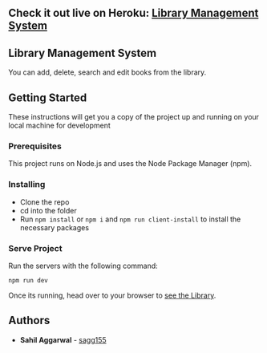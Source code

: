 ## Check it out live on Heroku: [Library Management System](https://booklibrarysystem.herokuapp.com/)

## Library Management System

You can add, delete, search and edit books from the library.

## Getting Started

These instructions will get you a copy of the project up and running on your local machine for development 

### Prerequisites

This project runs on Node.js and uses the Node Package Manager (npm).

### Installing

* Clone the repo
* cd into the folder
* Run `npm install` or `npm i` and `npm run client-install` to install the necessary packages

### Serve Project

Run the servers with the following command:

```
npm run dev
```

Once its running, head over to your browser to [see the Library](http://localhost:8000/).

## Authors

* **Sahil Aggarwal** - [sagg155](https://github.com/sagg155)
